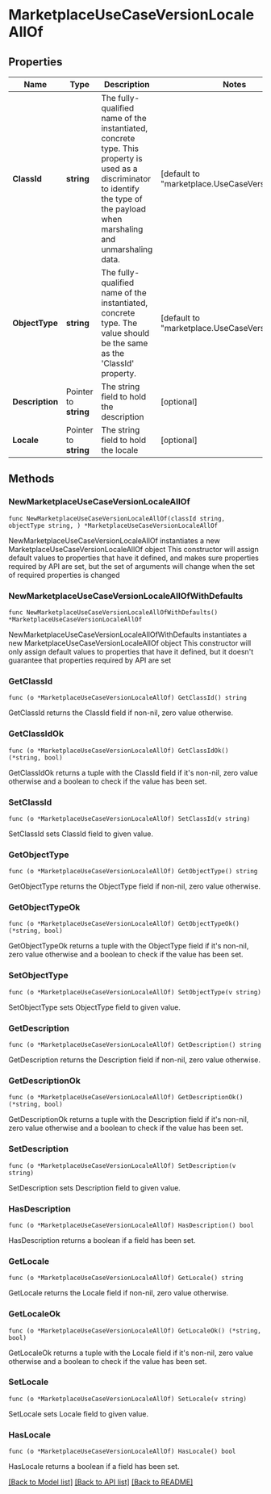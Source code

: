 # MarketplaceUseCaseVersionLocaleAllOf

## Properties

Name | Type | Description | Notes
------------ | ------------- | ------------- | -------------
**ClassId** | **string** | The fully-qualified name of the instantiated, concrete type. This property is used as a discriminator to identify the type of the payload when marshaling and unmarshaling data. | [default to "marketplace.UseCaseVersionLocale"]
**ObjectType** | **string** | The fully-qualified name of the instantiated, concrete type. The value should be the same as the &#39;ClassId&#39; property. | [default to "marketplace.UseCaseVersionLocale"]
**Description** | Pointer to **string** | The string field to hold the description | [optional] 
**Locale** | Pointer to **string** | The string field to hold the locale | [optional] 

## Methods

### NewMarketplaceUseCaseVersionLocaleAllOf

`func NewMarketplaceUseCaseVersionLocaleAllOf(classId string, objectType string, ) *MarketplaceUseCaseVersionLocaleAllOf`

NewMarketplaceUseCaseVersionLocaleAllOf instantiates a new MarketplaceUseCaseVersionLocaleAllOf object
This constructor will assign default values to properties that have it defined,
and makes sure properties required by API are set, but the set of arguments
will change when the set of required properties is changed

### NewMarketplaceUseCaseVersionLocaleAllOfWithDefaults

`func NewMarketplaceUseCaseVersionLocaleAllOfWithDefaults() *MarketplaceUseCaseVersionLocaleAllOf`

NewMarketplaceUseCaseVersionLocaleAllOfWithDefaults instantiates a new MarketplaceUseCaseVersionLocaleAllOf object
This constructor will only assign default values to properties that have it defined,
but it doesn't guarantee that properties required by API are set

### GetClassId

`func (o *MarketplaceUseCaseVersionLocaleAllOf) GetClassId() string`

GetClassId returns the ClassId field if non-nil, zero value otherwise.

### GetClassIdOk

`func (o *MarketplaceUseCaseVersionLocaleAllOf) GetClassIdOk() (*string, bool)`

GetClassIdOk returns a tuple with the ClassId field if it's non-nil, zero value otherwise
and a boolean to check if the value has been set.

### SetClassId

`func (o *MarketplaceUseCaseVersionLocaleAllOf) SetClassId(v string)`

SetClassId sets ClassId field to given value.


### GetObjectType

`func (o *MarketplaceUseCaseVersionLocaleAllOf) GetObjectType() string`

GetObjectType returns the ObjectType field if non-nil, zero value otherwise.

### GetObjectTypeOk

`func (o *MarketplaceUseCaseVersionLocaleAllOf) GetObjectTypeOk() (*string, bool)`

GetObjectTypeOk returns a tuple with the ObjectType field if it's non-nil, zero value otherwise
and a boolean to check if the value has been set.

### SetObjectType

`func (o *MarketplaceUseCaseVersionLocaleAllOf) SetObjectType(v string)`

SetObjectType sets ObjectType field to given value.


### GetDescription

`func (o *MarketplaceUseCaseVersionLocaleAllOf) GetDescription() string`

GetDescription returns the Description field if non-nil, zero value otherwise.

### GetDescriptionOk

`func (o *MarketplaceUseCaseVersionLocaleAllOf) GetDescriptionOk() (*string, bool)`

GetDescriptionOk returns a tuple with the Description field if it's non-nil, zero value otherwise
and a boolean to check if the value has been set.

### SetDescription

`func (o *MarketplaceUseCaseVersionLocaleAllOf) SetDescription(v string)`

SetDescription sets Description field to given value.

### HasDescription

`func (o *MarketplaceUseCaseVersionLocaleAllOf) HasDescription() bool`

HasDescription returns a boolean if a field has been set.

### GetLocale

`func (o *MarketplaceUseCaseVersionLocaleAllOf) GetLocale() string`

GetLocale returns the Locale field if non-nil, zero value otherwise.

### GetLocaleOk

`func (o *MarketplaceUseCaseVersionLocaleAllOf) GetLocaleOk() (*string, bool)`

GetLocaleOk returns a tuple with the Locale field if it's non-nil, zero value otherwise
and a boolean to check if the value has been set.

### SetLocale

`func (o *MarketplaceUseCaseVersionLocaleAllOf) SetLocale(v string)`

SetLocale sets Locale field to given value.

### HasLocale

`func (o *MarketplaceUseCaseVersionLocaleAllOf) HasLocale() bool`

HasLocale returns a boolean if a field has been set.


[[Back to Model list]](../README.md#documentation-for-models) [[Back to API list]](../README.md#documentation-for-api-endpoints) [[Back to README]](../README.md)


